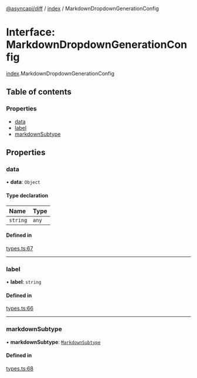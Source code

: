 [@asyncapi/diff](../README.md) / [index](../modules/index.md) / MarkdownDropdownGenerationConfig

# Interface: MarkdownDropdownGenerationConfig

[index](../modules/index.md).MarkdownDropdownGenerationConfig

## Table of contents

### Properties

- [data](index.MarkdownDropdownGenerationConfig.md#data)
- [label](index.MarkdownDropdownGenerationConfig.md#label)
- [markdownSubtype](index.MarkdownDropdownGenerationConfig.md#markdownsubtype)

## Properties

### data

• **data**: `Object`

#### Type declaration

| Name | Type |
| :------ | :------ |
| `string` | `any` |

#### Defined in

[types.ts:67](https://github.com/asyncapi/diff/blob/6fcfb89/src/types.ts#L67)

___

### label

• **label**: `string`

#### Defined in

[types.ts:66](https://github.com/asyncapi/diff/blob/6fcfb89/src/types.ts#L66)

___

### markdownSubtype

• **markdownSubtype**: [`MarkdownSubtype`](../modules/index.md#markdownsubtype)

#### Defined in

[types.ts:68](https://github.com/asyncapi/diff/blob/6fcfb89/src/types.ts#L68)
